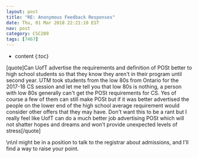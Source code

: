 ```yaml
---
layout: post
title: "RE: Anonymous Feedback Responses"
date: Thu, 01 Mar 2018 22:21:10 EST
nav: post
category: CSC209
tags: [7467]
---
```


* content
{:toc}

[quote]Can UofT advertise the requirements and definition of POSt better to high school students so that they know they aren't in their program until second year. UTM took students from the low 80s from Ontario for the 2017-18 CS session and let me tell you that low 80s is nothing, a person with low 80s generally can't get the POSt requirements for CS. Yes of course a few of them can still make POSt but if it was better advertised the people on the lower end of the high school average requirement would consider other offers that they may have. Don't want this to be a rant but I really feel like UofT can do a much better job advertising POSt which will not shatter hopes and dreams and won't provide unexpected levels of stress[/quote]
<!-- more -->
<p>\n\nI might be in a position to talk to the registrar about admissions, and I'll find a way to raise your point.</p>
